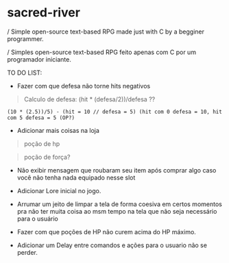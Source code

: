 # sacred-river

/ Simple open-source text-based RPG made just with C by a begginer programmer.

/ Simples open-source text-based RPG feito apenas com C por um programador iniciante.

TO DO LIST:

- Fazer com que defesa não torne hits negativos
 > Calculo de defesa: (hit * (defesa/2))/defesa ??
 
    (10 * (2.5))/5) - (hit = 10 // defesa = 5) (hit com 0 defesa = 10, hit com 5 defesa = 5 (OP?)

- Adicionar mais coisas na loja
 > poção de hp
 
 > poção de força?

- Não exibir mensagem que roubaram seu item após comprar algo caso você não tenha nada equipado nesse slot

- Adicionar Lore inicial no jogo.

- Arrumar um jeito de limpar a tela de forma coesiva  em certos momentos pra não ter muita coisa ao msm tempo na tela que não seja necessário para o usuário

- Fazer com que poções de HP não curem acima do HP máximo.

- Adicionar um Delay entre comandos e ações para o usuario não se perder.
